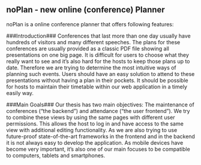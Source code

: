 noPlan - new online (conference) Planner
-----

noPlan is a online conference planner that offers following features:

###Introduction###
Conferences that last more than one day usually have hundreds of visitors and many different speeches. The plans for these conferences are usually provided as a classic PDF file showing all presentations on one big page. It is difficult for users to choose what they really want to see and it’s also hard for the hosts to keep those plans up to date.
Therefore we are trying to determine the most intuitive ways of planning such events. Users should have an easy solution to attend to these presentations without having a plan in their pockets. It should be possible for hosts to maintain their timetable within our web application in a timely easily way.

###Main Goals###
Our thesis has two main objectives: The maintenance of conferences (“the backend”) and attendance (“the user frontend”). We try to combine these views by using the same pages with different user permissions. This allows the host to log in and have access to the same view with additional editing functionality. 
As we are also trying to use future-proof state-of-the-art frameworks in the frontend and in the backend it is not always easy to develop the application. As mobile devices have become very important, it’s also one of our main focuses to be compatible to computers, tablets and smartphones.
